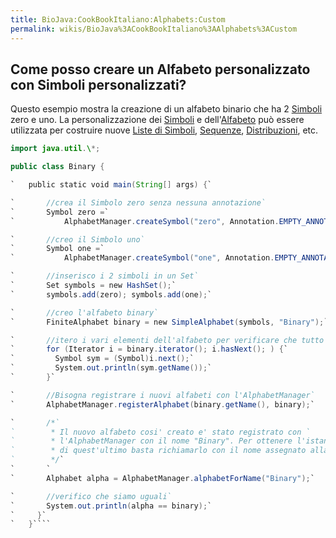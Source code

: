```yaml
---
title: BioJava:CookBookItaliano:Alphabets:Custom
permalink: wikis/BioJava%3ACookBookItaliano%3AAlphabets%3ACustom
---
```


Come posso creare un Alfabeto personalizzato con Simboli personalizzati?
------------------------------------------------------------------------

Questo esempio mostra la creazione di un alfabeto binario che ha 2
[Simboli](http://www.biojava.org/docs/api15/org/biojava/bio/symbol/Symbol.html)
zero e uno. La personalizzazione dei
[Simboli](http://www.biojava.org/docs/api15/org/biojava/bio/symbol/Symbol.html)
e
dell'[Alfabeto](http://www.biojava.org/docs/api15/org/biojava/bio/symbol/Alphabet.html)
può essere utilizzata per costruire nuove [Liste di
Simboli](http://www.biojava.org/docs/api15/org/biojava/bio/symbol/SymbolList.html),
[Sequenze](http://www.biojava.org/docs/api15/org/biojava/bio/seq/Sequence.html),
[Distribuzioni](http://www.biojava.org/docs/api15/org/biojava/bio/dist/Distribution.html),
etc.

```java import org.biojava.bio.symbol.\*; import org.biojava.bio.\*;
import java.util.\*;

public class Binary {

`   public static void main(String[] args) {`

`       //crea il Simbolo zero senza nessuna annotazione`  
`       Symbol zero =`  
`           AlphabetManager.createSymbol("zero", Annotation.EMPTY_ANNOTATION);`

`       //creo il Simbolo uno`  
`       Symbol one =`  
`           AlphabetManager.createSymbol("one", Annotation.EMPTY_ANNOTATION);`

`       //inserisco i 2 simboli in un Set`  
`       Set symbols = new HashSet();`  
`       symbols.add(zero); symbols.add(one);`

`       //creo l'alfabeto binary`  
`       FiniteAlphabet binary = new SimpleAlphabet(symbols, "Binary");`

`       //itero i vari elementi dell'alfabeto per verificare che tutto funzioni correttamente`  
`       for (Iterator i = binary.iterator(); i.hasNext(); ) {`  
`         Symbol sym = (Symbol)i.next();`  
`         System.out.println(sym.getName());`  
`       }`

`       //Bisogna registrare i nuovi alfabeti con l'AlphabetManager`  
`       AlphabetManager.registerAlphabet(binary.getName(), binary);`

`       /*`  
`        * Il nuovo alfabeto cosi' creato e' stato registrato con `  
`        * l'AlphabetManager con il nome "Binary". Per ottenere l'istanza di`  
`        * di quest'ultimo basta richiamarlo con il nome assegnato alla precendente istanza`  
`        */`  
`       `  
`       Alphabet alpha = AlphabetManager.alphabetForName("Binary");`

`       //verifico che siamo uguali`  
`       System.out.println(alpha == binary);`  
`     }`  
`   }````

